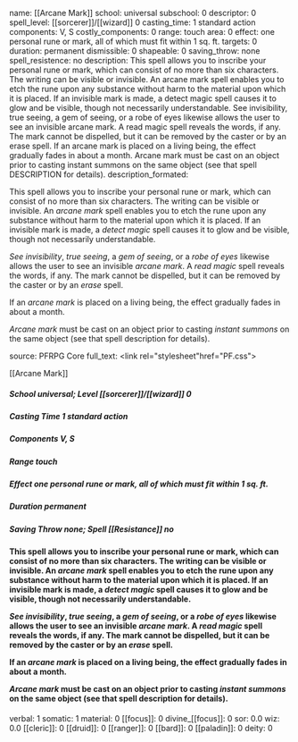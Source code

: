 name: [[Arcane Mark]]
school: universal
subschool: 0
descriptor: 0
spell_level: [[sorcerer]]/[[wizard]] 0
casting_time: 1 standard action
components: V, S
costly_components: 0
range: touch
area: 0
effect: one personal rune or mark, all of which must fit within 1 sq. ft.
targets: 0
duration: permanent
dismissible: 0
shapeable: 0
saving_throw: none
spell_resistence: no
description: This spell allows you to inscribe your personal rune or mark, which can consist of no more than six characters. The writing can be visible or invisible. An arcane mark spell enables you to etch the rune upon any substance without harm to the material upon which it is placed. If an invisible mark is made, a detect magic spell causes it to glow and be visible, though not necessarily understandable. See invisibility, true seeing, a gem of seeing, or a robe of eyes likewise allows the user to see an invisible arcane mark. A read magic spell reveals the words, if any. The mark cannot be dispelled, but it can be removed by the caster or by an erase spell. If an arcane mark is placed on a living being, the effect gradually fades in about a month. Arcane mark must be cast on an object prior to casting instant summons on the same object (see that spell DESCRIPTION for details).
description_formated: <p>This spell allows you to inscribe your personal rune or mark, which can consist of no more than six characters. The writing can be visible or invisible. An <i>arcane mark</i> spell enables you to etch the rune upon any substance without harm to the material upon which it is placed. If an invisible mark is made, a <i>detect magic</i> spell causes it to glow and be visible, though not necessarily understandable.</p><p><i>See invisibility</i>, <i>true seeing</i>, a <i>gem of seeing</i>, or a <i>robe of eyes</i> likewise allows the user to see an invisible <i>arcane mark</i>. A <i>read magic</i> spell reveals the words, if any. The mark cannot be dispelled, but it can be removed by the caster or by an <i>erase</i> spell.</p><p>If an <i>arcane mark</i> is placed on a living being, the effect gradually fades in about a month.</p><p><i>Arcane mark</i> must be cast on an object prior to casting <i>instant summons</i> on the same object (see that spell description for details).</p>
source: PFRPG Core
full_text: <link rel="stylesheet"href="PF.css"><div class="heading"><p class="alignleft">[[Arcane Mark]]</p><div style="clear: both;"></div></div><div><h5><b>School </b>universal; <b>Level </b>[[sorcerer]]/[[wizard]] 0</h5><h5><b>Casting Time </b>1 standard action</h5><h5><b>Components </b>V, S</h5><h5><b>Range </b>touch</h5><h5><b>Effect </b>one personal rune or mark, all of which must fit within 1 sq. ft.</h5><h5><b>Duration </b>permanent</h5><h5><b>Saving Throw </b>none; <b>Spell [[Resistance]] </b>no</h5></div><div><h4><p>This spell allows you to inscribe your personal rune or mark, which can consist of no more than six characters. The writing can be visible or invisible. An <i>arcane mark</i> spell enables you to etch the rune upon any substance without harm to the material upon which it is placed. If an invisible mark is made, a <i>detect magic</i> spell causes it to glow and be visible, though not necessarily understandable.</p><p><i>See invisibility</i>, <i>true seeing</i>, a <i>gem of seeing</i>, or a <i>robe of eyes</i> likewise allows the user to see an invisible <i>arcane mark</i>. A <i>read magic</i> spell reveals the words, if any. The mark cannot be dispelled, but it can be removed by the caster or by an <i>erase</i> spell.</p><p>If an <i>arcane mark</i> is placed on a living being, the effect gradually fades in about a month.</p><p><i>Arcane mark</i> must be cast on an object prior to casting <i>instant summons</i> on the same object (see that spell description for details).</p></h4></div>
verbal: 1
somatic: 1
material: 0
[[focus]]: 0
divine_[[focus]]: 0
sor: 0.0
wiz: 0.0
[[cleric]]: 0
[[druid]]: 0
[[ranger]]: 0
[[bard]]: 0
[[paladin]]: 0
deity: 0
